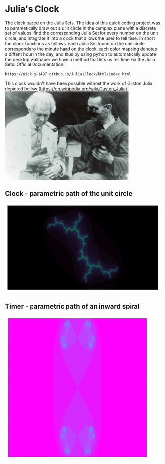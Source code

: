 # Julia's Clock

The clock based on the Julia Sets. The idea of this quick coding project was to parametically draw out a unit circle in the complex plane with a discrete set of values, find the corresponding Julia Set for every number on the unit circle, and integrate it into a clock that allows the user to tell time. In short the clock functions as follows: each Julia Set found on the unit circle corresponds to the minute hand on the clock, each color mapping denotes a diffent hour in the day, and thus by using python to automatically update the desktop wallpaper we have a method that lets us tell time via the Julia Sets.
Official Documentation:
```
https://nick-g-1497.github.io/JuliasClock/html/index.html
```

This clock wouldn't have been possible without the work of Gaston Julia depicted bellow (https://en.wikipedia.org/wiki/Gaston_Julia). 
![alt text](./assets/julia.jpeg)

## Clock - parametric path of the unit circle
![alt text](./assets/full_circle.gif)

## Timer - parametric path of an inward spiral
![alt text](./assets/timer.gif)
